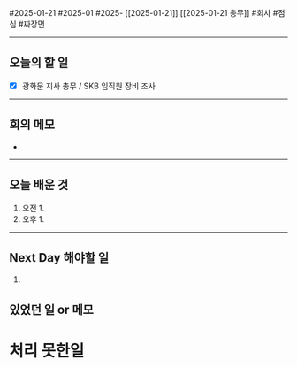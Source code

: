 #2025-01-21 #2025-01 #2025- [[2025-01-21]] [[2025-01-21 총무]]
#회사 #점심 #짜장면 

---
## 오늘의 할 일
- [x] 광화문 지사 총무 / SKB 임직원 장비 조사  
---
## 회의 메모
- 
---
## 오늘 배운 것
1. 오전
    1. 
2. 오후
    1. 
---
## Next Day 해야할 일
1. 


## 있었던 일 or 메모


# 처리 못한일